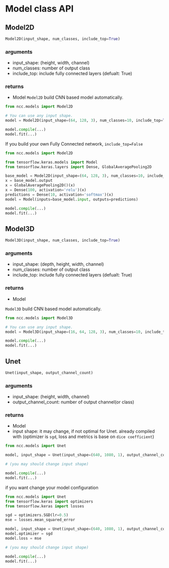 # Model class API
## Model2D
```python
Model2D(input_shape, num_classes, include_top=True)
```
### arguments
- input_shape: (height, width, channel)
- num_classes: number of output class
- include_top: include fully connected layers (defualt: True)
### returns
- Model
`Model2D` build CNN based model automatically. 
```python
from ncc.models import Model2D

# You can use any input shape.
model = Model2D(input_shape=(64, 128, 3), num_classes=10, include_top=True)

model.compile(...)
model.fit(...)
```
If you build your own Fully Connected network, `include_top=False`
```python
from ncc.models import Model2D

from tensorflow.keras.models import Model
from tensorflow.keras.layers import Dense, GlobalAveragePooling2D

base_model = Model2D(input_shape=(64, 128, 3), num_classes=10, include_top=False)
x = base_model.output
x = GlobalAveragePooling2D()(x)
x = Dense(100, activation='relu')(x)
predictions = Dense(10, activation='softmax')(x)
model = Model(inputs=base_model.input, outputs=predictions)

model.compile(...)
model.fit(...)
```

## Model3D
```python
Model3D(input_shape, num_classes, include_top=True)
```
### arguments
- input_shape: (depth, height, width, channel)
- num_classes: number of output class
- include_top: include fully connected layers (defualt: True)
### returns
- Model

`Model3D` build CNN based model automatically. 
```python
from ncc.models import Model3D

# You can use any input shape.
model = Model3D(input_shape=(16, 64, 128, 3), num_classes=10, include_top=True)

model.compile(...)
model.fit(...)
```

## Unet
```python
Unet(input_shape, output_channel_count)
```
### arguments
- input_shape: (height, width, channel)
- output_channel_count: number of output channel(or class)
### returns
- Model
- input shape: it may change, if not optimal for Unet.
already compiled with (optimizer is `sgd`, loss and metrics is base on `dice coefficient`)
```python
from ncc.models import Unet

model, input_shape = Unet(input_shape=(640, 1080, 1), output_channel_count=1)

# (you may should change input shape)

model.compile(...)
model.fit(...)
```

if you want change your model configuration
```python
from ncc.models import Unet
from tensorflow.keras import optimizers
from tensorflow.keras import losses

sgd = optimizers.SGD(lr=0.5)
mse = losses.mean_squared_error

model, input_shape = Unet(input_shape=(640, 1080, 1), output_channel_count=1)
model.optimizer = sgd
model.loss = mse

# (you may should change input shape)

model.compile(...)
model.fit(...)
```
